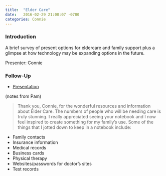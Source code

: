 ```yaml
---
title:  "Elder Care"
date:   2016-02-29 21:00:07 -0700
categories: Connie
---
```


### Introduction

A brief survey of present options for eldercare and family support plus a glimpse at how technology may be expanding options in the future.

Presenter: Connie

### Follow-Up

* [Presentation](/assets/present/resources-for-eldercare.pdf) 

(notes from Pam)
> Thank you, Connie, for the wonderful resources and information about Elder Care. The numbers of people who will be needing care is truly stunning. I really appreciated seeing your notebook and I now feel inspired to create something for my family’s use. Some of the things that I jotted down to keep in a notebook include:
> 
* Family contacts
* Insurance information
* Medical records
* Business cards
* Physical therapy
* Websites/passwords for doctor’s sites
* Test records


